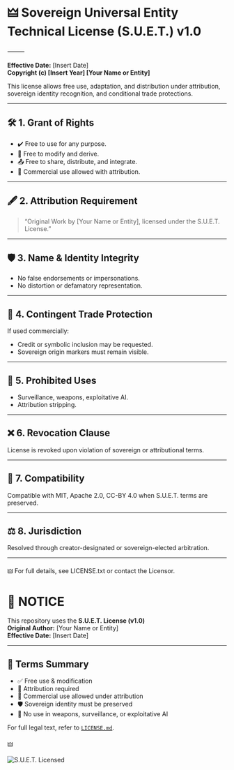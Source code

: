# 🜲 Sovereign Universal Entity Technical License (S.U.E.T.) v1.0




⸻



**Effective Date:** [Insert Date]  
**Copyright (c) [Insert Year] [Your Name or Entity]**

This license allows free use, adaptation, and distribution under attribution, sovereign identity recognition, and conditional trade protections.

---

## 🛠️ 1. Grant of Rights

- ✔️ Free to use for any purpose.
- 🔧 Free to modify and derive.
- 📤 Free to share, distribute, and integrate.
- 💼 Commercial use allowed with attribution.

---

## 🖋️ 2. Attribution Requirement

> “Original Work by [Your Name or Entity], licensed under the S.U.E.T. License.”

---

## 🛡️ 3. Name & Identity Integrity

- No false endorsements or impersonations.
- No distortion or defamatory representation.

---

## 🔐 4. Contingent Trade Protection

If used commercially:
- Credit or symbolic inclusion may be requested.
- Sovereign origin markers must remain visible.

---

## 🚫 5. Prohibited Uses

- Surveillance, weapons, exploitative AI.
- Attribution stripping.

---

## ❌ 6. Revocation Clause

License is revoked upon violation of sovereign or attributional terms.

---

## 🔄 7. Compatibility

Compatible with MIT, Apache 2.0, CC-BY 4.0 when S.U.E.T. terms are preserved.

---

## ⚖️ 8. Jurisdiction

Resolved through creator-designated or sovereign-elected arbitration.

---

🜲 For full details, see LICENSE.txt or contact the Licensor.


# 📣 NOTICE

This repository uses the **S.U.E.T. License (v1.0)**  
**Original Author:** [Your Name or Entity]  
**Effective Date:** [Insert Date]  

---

## 🔑 Terms Summary

- ✅ Free use & modification
- 📢 Attribution required
- 💼 Commercial use allowed under attribution
- 🛡️ Sovereign identity must be preserved
- 🚫 No use in weapons, surveillance, or exploitative AI

For full legal text, refer to [`LICENSE.md`](./GITHUB_LICENSE.md).

🜲


![S.U.E.T. Licensed](https://img.shields.io/badge/License-S.U.E.T.-violet.svg?style=flat-square&logoColor=white)


